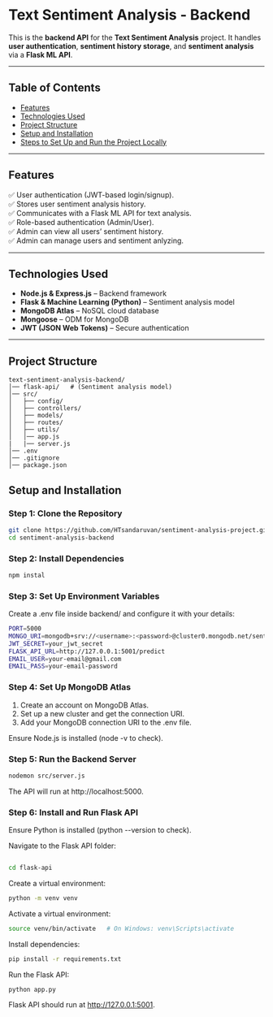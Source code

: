 # **Text Sentiment Analysis - Backend**

This is the **backend API** for the **Text Sentiment Analysis** project. It handles **user authentication**, **sentiment history storage**, and **sentiment analysis** via a **Flask ML API**.

---

## **Table of Contents**
- [Features](#features)
- [Technologies Used](#technologies-used)
- [Project Structure](#project-structure)
- [Setup and Installation](#setup-and-installation)
- [Steps to Set Up and Run the Project Locally](#steps-to-set-up-and-run-the-project-locally)

---

## **Features**
✅ User authentication (JWT-based login/signup).  
✅ Stores user sentiment analysis history.  
✅ Communicates with a Flask ML API for text analysis.  
✅ Role-based authentication (Admin/User).  
✅ Admin can view all users’ sentiment history.  
✅ Admin can manage users and sentiment anlyzing.


---

## **Technologies Used**
- **Node.js & Express.js** – Backend framework  
- **Flask & Machine Learning (Python)** – Sentiment analysis model  
- **MongoDB Atlas** – NoSQL cloud database  
- **Mongoose** – ODM for MongoDB  
- **JWT (JSON Web Tokens)** – Secure authentication  

---


## **Project Structure**

```
text-sentiment-analysis-backend/
│── flask-api/   # (Sentiment analysis model)
│── src/
│   ├── config/
│   ├── controllers/
│   ├── models/
│   ├── routes/
│   ├── utils/
│   │── app.js
|   |── server.js
│── .env
│── .gitignore
│── package.json

```
## **Setup and Installation**

### **Step 1: Clone the Repository**

```sh
git clone https://github.com/HTsandaruvan/sentiment-analysis-project.git
cd sentiment-analysis-backend
```

### Step 2: Install Dependencies

```sh
npm instal
```
### Step 3: Set Up Environment Variables
Create a .env file inside backend/ and configure it with your details:

```sh
PORT=5000
MONGO_URI=mongodb+srv://<username>:<password>@cluster0.mongodb.net/sentiment_db?retryWrites=true&w=majority
JWT_SECRET=your_jwt_secret
FLASK_API_URL=http://127.0.0.1:5001/predict
EMAIL_USER=your-email@gmail.com
EMAIL_PASS=your-email-password

```
### Step 4: Set Up MongoDB Atlas
 1. Create an account on MongoDB Atlas.
 2. Set up a new cluster and get the connection URI.
 3. Add your MongoDB connection URI to the .env file.

Ensure Node.js is installed (node -v to check).
### Step 5: Run the Backend Server

```sh
nodemon src/server.js

```

The API will run at http://localhost:5000.

### Step 6: Install and Run Flask API
Ensure Python is installed (python --version to check).

Navigate to the Flask API folder:

```sh

cd flask-api

```
Create a virtual environment:

```sh
python -m venv venv

```

Activate a virtual environment:

```sh
source venv/bin/activate   # On Windows: venv\Scripts\activate

```

Install dependencies:

```sh
pip install -r requirements.txt

```

Run the Flask API:

```sh
python app.py

```

Flask API should run at http://127.0.0.1:5001.
